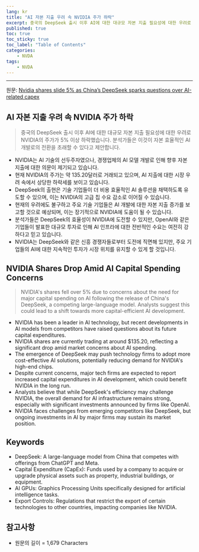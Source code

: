 ```yaml
---
lang: kr
title: "AI 자본 지출 우려 속 NVIDIA 주가 하락"
excerpt: 중국의 DeepSeek 출시 이후 AI에 대한 대규모 자본 지출 필요성에 대한 우려로 NVIDIA의 주가가 5% 이상 하락했습니다. 분석가들은 이것이 자본 효율적인 AI 개발로의 전환을 초래할 수 있다고 제안합니다.
published: true
toc: true
toc_sticky: true
toc_label: "Table of Contents"
categories:
    - NVDA
tags:
    - NVDA
---
```


---

  원문: [Nvidia shares slide 5% as China’s DeepSeek sparks questions over AI-related capex](https://www.investing.com/news/stock-market-news/nvidia-shares-slide-5-as-chinas-deepseek-sparks-questions-over-airelated-capex-3831023)

## AI 자본 지출 우려 속 NVIDIA 주가 하락

> 중국의 DeepSeek 출시 이후 AI에 대한 대규모 자본 지출 필요성에 대한 우려로 NVIDIA의 주가가 5% 이상 하락했습니다. 분석가들은 이것이 자본 효율적인 AI 개발로의 전환을 초래할 수 있다고 제안합니다.


- NVIDIA는 AI 기술의 선두주자였으나, 경쟁업체의 AI 모델 개발로 인해 향후 자본 지출에 대한 의문이 제기되고 있습니다.
- 현재 NVIDIA의 주가는 약 135.20달러로 거래되고 있으며, AI 지출에 대한 시장 우려 속에서 상당한 하락세를 보이고 있습니다.
- DeepSeek의 출현은 기술 기업들이 더 비용 효율적인 AI 솔루션을 채택하도록 유도할 수 있으며, 이는 NVIDIA의 고급 칩 수요 감소로 이어질 수 있습니다.
- 현재의 우려에도 불구하고 주요 기술 기업들은 AI 개발에 대한 자본 지출 증가를 보고할 것으로 예상되며, 이는 장기적으로 NVIDIA에 도움이 될 수 있습니다.
- 분석가들은 DeepSeek의 효율성이 NVIDIA에 도전할 수 있지만, OpenAI와 같은 기업들이 발표한 대규모 투자로 인해 AI 인프라에 대한 전반적인 수요는 여전히 강하다고 믿고 있습니다.
- NVIDIA는 DeepSeek와 같은 신흥 경쟁자들로부터 도전에 직면해 있지만, 주요 기업들의 AI에 대한 지속적인 투자가 시장 위치를 유지할 수 있게 할 것입니다.

## NVIDIA Shares Drop Amid AI Capital Spending Concerns

> NVIDIA's shares fell over 5% due to concerns about the need for major capital spending on AI following the release of China's DeepSeek, a competing large-language model. Analysts suggest this could lead to a shift towards more capital-efficient AI development.


- NVIDIA has been a leader in AI technology, but recent developments in AI models from competitors have raised questions about its future capital expenditures.
- NVIDIA shares are currently trading at around $135.20, reflecting a significant drop amid market concerns about AI spending.
- The emergence of DeepSeek may push technology firms to adopt more cost-effective AI solutions, potentially reducing demand for NVIDIA's high-end chips.
- Despite current concerns, major tech firms are expected to report increased capital expenditures in AI development, which could benefit NVIDIA in the long run.
- Analysts believe that while DeepSeek's efficiency may challenge NVIDIA, the overall demand for AI infrastructure remains strong, especially with significant investments announced by firms like OpenAI.
- NVIDIA faces challenges from emerging competitors like DeepSeek, but ongoing investments in AI by major firms may sustain its market position.

## Keywords

- DeepSeek: A large-language model from China that competes with offerings from ChatGPT and Meta.
- Capital Expenditure (CapEx): Funds used by a company to acquire or upgrade physical assets such as property, industrial buildings, or equipment.
- AI GPUs: Graphics Processing Units specifically designed for artificial intelligence tasks.
- Export Controls: Regulations that restrict the export of certain technologies to other countries, impacting companies like NVIDIA.

## 참고사항

- 원문의 길이 = 1,679 Characters

